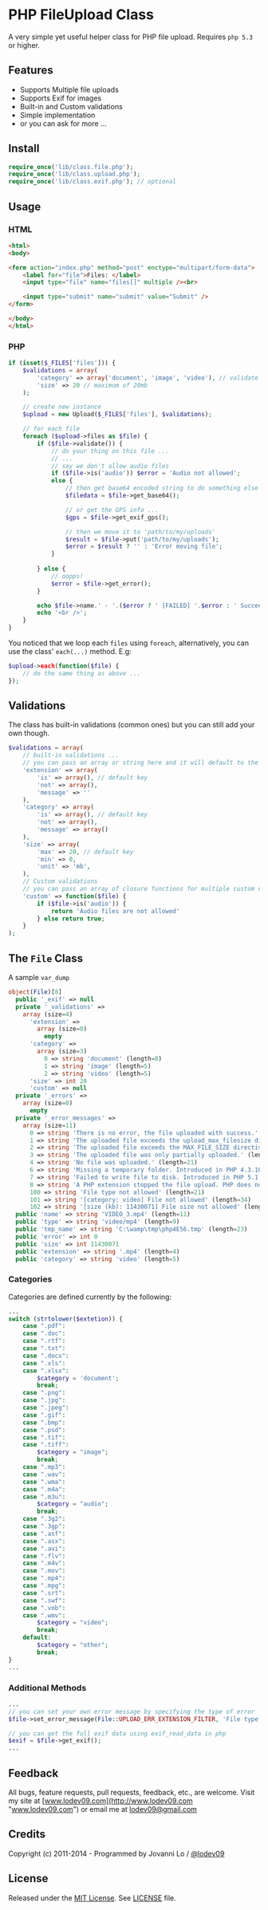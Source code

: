 PHP FileUpload Class
============================
A very simple yet useful helper class for PHP file upload. Requires `php 5.3` or higher.

## Features
- Supports Multiple file uploads
- Supports Exif for images
- Built-in and Custom validations
- Simple implementation
- or you can ask for more ...

## Install
```php
require_once('lib/class.file.php');
require_once('lib/class.upload.php');
require_once('lib/class.exif.php'); // optional
```

## Usage

### HTML
```html
<html>
<body>

<form action="index.php" method="post" enctype="multipart/form-data">
	<label for="file">Files: </label>
	<input type="file" name="files[]" multiple /><br>

	<input type="submit" name="submit" value="Submit" />
</form>

</body>
</html>
```

### PHP
```php
if (isset($_FILES['files'])) {
	$validations = array(
		'category' => array('document', 'image', 'video'), // validate only those files within this list
		'size' => 20 // maximum of 20mb
	);

	// create new instance
	$upload = new Upload($_FILES['files'], $validations);

	// for each file
	foreach ($upload->files as $file) {
		if ($file->validate()) {
			// do your thing on this file ...
			// ...
			// say we don't allow audio files
			if ($file->is('audio')) $error = 'Audio not allowed';
			else {
				// then get base64 encoded string to do something else ...
				$filedata = $file->get_base64();

				// or get the GPS info ...
				$gps = $file->get_exif_gps();

				// then we move it to 'path/to/my/uploads'
				$result = $file->put('path/to/my/uploads');
				$error = $result ? '' : 'Error moving file';
			}
			
		} else {
			// oopps!
			$error = $file->get_error();
		}

		echo $file->name.' - '.($error ? ' [FAILED] '.$error : ' Succeeded!');
		echo '<br />'; 
	}
}
```
You noticed that we loop each `files` using `foreach`, alternatively, you can use the class' `each(...)` method. E.g:
```php
$upload->each(function($file) {
	// do the same thing as above ...
});
```
## Validations
The class has built-in validations (common ones) but you can still add your own though.
```php
$validations = array(
	// built-in validations ...
	// you can pass an array or string here and it will default to the 'is' key
	'extension' => array(
		'is' => array(), // default key
		'not' => array(),
		'message' => ''
	),
	'category' => array(
		'is' => array(), // default key
		'not' => array(),
		'message' => array()
	),
	'size' => array(
		'max' => 20, // default key
		'min' => 0,
		'unit' => 'mb',
	),
	// Custom validations
	// you can pass an array of closure functions for multiple custom validations
	'custom' => function($file) { 
		if ($file->is('audio')) {
			return 'Audio files are not allowed'
		} else return true;
	}
);
```

## The `File` Class
A sample `var_dump`
```php
object(File)[8]
  public '_exif' => null
  private '_validations' => 
    array (size=4)
      'extension' => 
        array (size=0)
          empty
      'category' => 
        array (size=3)
          0 => string 'document' (length=8)
          1 => string 'image' (length=5)
          2 => string 'video' (length=5)
      'size' => int 20
      'custom' => null
  private '_errors' => 
    array (size=0)
      empty
  private '_error_messages' => 
    array (size=11)
      0 => string 'There is no error, the file uploaded with success.' (length=50)
      1 => string 'The uploaded file exceeds the upload_max_filesize directive in php.ini.' (length=71)
      2 => string 'The uploaded file exceeds the MAX_FILE_SIZE directive that was specified in the HTML form.' (length=90)
      3 => string 'The uploaded file was only partially uploaded.' (length=46)
      4 => string 'No file was uploaded.' (length=21)
      6 => string 'Missing a temporary folder. Introduced in PHP 4.3.10 and PHP 5.0.3.' (length=67)
      7 => string 'Failed to write file to disk. Introduced in PHP 5.1.0.' (length=54)
      8 => string 'A PHP extension stopped the file upload. PHP does not provide a way to ascertain which extension caused the file upload to stop;examining the list of loaded extensions with phpinfo() may help. Introduced in PHP 5.2.0.' (length=217)
      100 => string 'File type not allowed' (length=21)
      101 => string '[category: video] File not allowed' (length=34)
      102 => string '[size (kb): 11430071] File size not allowed' (length=43)
  public 'name' => string 'VIDEO_3.mp4' (length=11)
  public 'type' => string 'video/mp4' (length=9)
  public 'tmp_name' => string 'C:\wamp\tmp\php4E56.tmp' (length=23)
  public 'error' => int 0
  public 'size' => int 11430071
  public 'extension' => string '.mp4' (length=4)
  public 'category' => string 'video' (length=5)
```

### Categories
Categories are defined currently by the following:
```php
...
switch (strtolower($extetion)) {
    case ".pdf":
    case ".doc":
    case ".rtf":
    case ".txt":
    case ".docx":
    case ".xls":
    case ".xlsx":
        $category = 'document';
        break;
    case ".png":
    case ".jpg":
    case ".jpeg":
    case ".gif":
    case ".bmp":
    case ".psd":
    case ".tif":
    case ".tiff":
        $category = "image";
        break;
    case ".mp3":
    case ".wav":
    case ".wma":
    case ".m4a":
    case ".m3u":
        $category = "audio";
        break;
    case ".3g2":
    case ".3gp":
    case ".asf":
    case ".asx":
    case ".avi":
    case ".flv":    
    case ".m4v":
    case ".mov":
    case ".mp4":
    case ".mpg":
    case ".srt":
    case ".swf":
    case ".vob":
    case ".wmv":
        $category = "video";
        break;
    default:
        $category = "other";
        break;
}
...
```
### Additional Methods
```php
...
// you can set your own error message by specifying the type of error
$file->set_error_message(File::UPLOAD_ERR_EXTENSION_FILTER, 'File type is not allowed');

// you can get the full exif data using exif_read_data in php
$exif = $file->get_exif();
...
```

## Feedback
All bugs, feature requests, pull requests, feedback, etc., are welcome. Visit my site at [www.lodev09.com](http://www.lodev09.com "www.lodev09.com") or email me at [lodev09@gmail.com](mailto:lodev09@gmail.com)

## Credits
Copyright (c) 2011-2014 - Programmed by Jovanni Lo / [@lodev09](http://twitter.com/lodev09)  

## License
Released under the [MIT License](http://opensource.org/licenses/MIT).
See [LICENSE](LICENSE) file.
